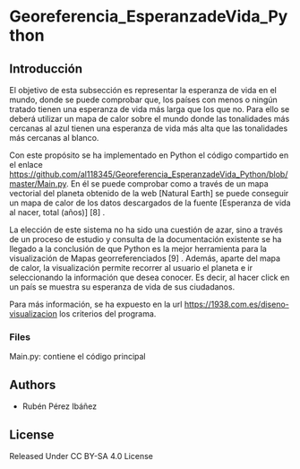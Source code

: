 # Georeferencia_EsperanzadeVida_Python


## Introducción
El objetivo de esta subsección es representar la esperanza de vida en el mundo, donde se puede comprobar que, los países con menos o ningún tratado tienen una esperanza de vida más larga que los que no. Para ello se deberá utilizar un mapa de calor sobre el mundo donde las tonalidades más cercanas al azul tienen una esperanza de vida más alta que las tonalidades más cercanas al blanco.

Con este propósito se ha implementado en Python el código compartido en el enlace https://github.com/al118345/Georeferencia_EsperanzadeVida_Python/blob/master/Main.py. En él se puede comprobar como a través de un mapa vectorial del planeta obtenido de la web [Natural Earth] se puede conseguir un mapa de calor de los datos descargados de la fuente [Esperanza de vida al nacer, total (años)] [8] .

La elección de este sistema no ha sido una cuestión de azar, sino a través de un proceso de estudio y consulta de la documentación existente se ha llegado a la conclusión de que Python es la mejor herramienta para la visualización de Mapas georreferenciados [9] . Además, aparte del mapa de calor, la visualización permite recorrer al usuario el planeta e ir seleccionando la información que desea conocer. Es decir, al hacer click en un país se muestra su esperanza de vida de sus ciudadanos.


Para más información, se ha expuesto en la url https://1938.com.es/diseno-visualizacion los criterios del programa. 


### Files
Main.py: contiene el código principal


## Authors
* Rubén Pérez Ibáñez

## License
Released Under CC BY-SA 4.0 License
